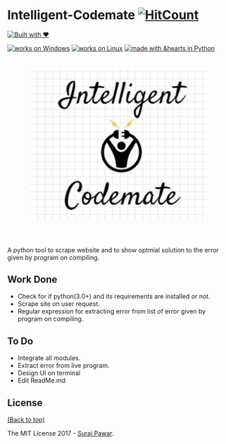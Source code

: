 # Intelligent-Codemate [![HitCount](http://hits.dwyl.io/ssp4all/Intelligent-Codemate.svg)](http://hits.dwyl.io/ssp4all/Intelligent-Codemate )


[![Built with ❤](https://forthebadge.com/images/badges/built-with-love.svg)](https://forthebadge.com/#)

[![works on Windows](https://img.shields.io/badge/works%20on-Windows-blue.svg)](http://shields.io/#your-badge)
[![works on Linux](https://img.shields.io/badge/works%20on-Linux-green.svg)](http://shields.io/#your-badge)
[![made with &hearts in Python](https://img.shields.io/badge/made%20with%20%E2%9D%A4%20in-Python-red.svg)](http://shields.io/#your-badge)


<h1 align="center">
	<img width="400" src="img/logo.jpg">
	<br>
	<br>
</h1>


A python tool to scrape website and to show optmial solution to the error given by program on compiling.

## Work Done 
* Check for if python(3.0+) and its requirements are installed or not.
* Scrape site on user request.
* Regular expression for extracting error from list of error given by program on compiling.

## To Do
* Integrate all modules.
* Extract error from live program.
* Design UI on terminal
* Edit ReadMe.md

## License

[(Back to top)](#Intelligent-Codemate)

The MIT License 2017 - [Suraj Pawar](http://github.com/ssp4all/).
